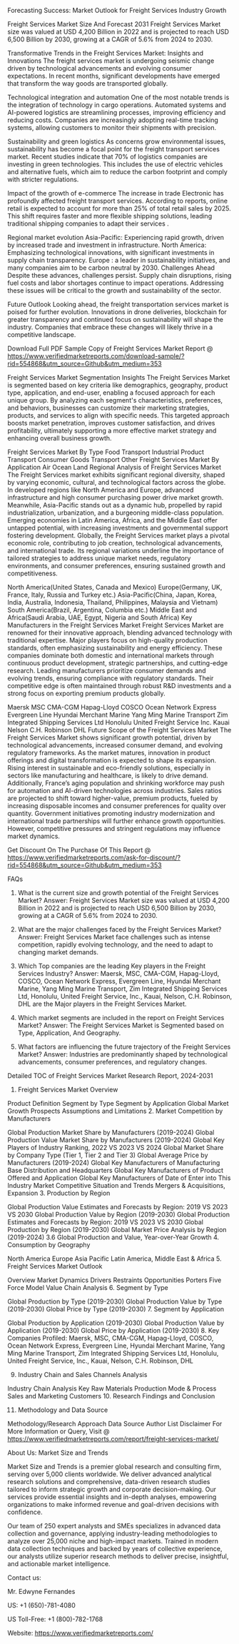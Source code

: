 Forecasting Success: Market Outlook for Freight Services Industry Growth


Freight Services Market Size And Forecast 2031
Freight Services Market size was valued at USD 4,200 Billion in 2022 and is projected to reach USD 6,500 Billion by 2030, growing at a CAGR of 5.6% from 2024 to 2030.

Transformative Trends in the Freight Services Market: Insights and Innovations
The freight services market is undergoing seismic change driven by technological advancements and evolving consumer expectations. In recent months, significant developments have emerged that transform the way goods are transported globally.

Technological integration and automation
One of the most notable trends is the integration of technology in cargo operations. Automated systems and AI-powered logistics are streamlining processes, improving efficiency and reducing costs. Companies are increasingly adopting real-time tracking systems, allowing customers to monitor their shipments with precision.

Sustainability and green logistics
As concerns grow environmental issues, sustainability has become a focal point for the freight transport services market. Recent studies indicate that 70% of logistics companies are investing in green technologies. This includes the use of electric vehicles and alternative fuels, which aim to reduce the carbon footprint and comply with stricter regulations.

Impact of the growth of e-commerce
The increase in trade Electronic has profoundly affected freight transport services. According to reports, online retail is expected to account for more than 25% of total retail sales by 2025. This shift requires faster and more flexible shipping solutions, leading traditional shipping companies to adapt their services .

Regional market evolution
Asia-Pacific: Experiencing rapid growth, driven by increased trade and investment in infrastructure.
North America: Emphasizing technological innovations, with significant investments in supply chain transparency.
Europe : a leader in sustainability initiatives, and many companies aim to be carbon neutral by 2030.
Challenges Ahead
Despite these advances, challenges persist. Supply chain disruptions, rising fuel costs and labor shortages continue to impact operations. Addressing these issues will be critical to the growth and sustainability of the sector.

Future Outlook
Looking ahead, the freight transportation services market is poised for further evolution. Innovations in drone deliveries, blockchain for greater transparency and continued focus on sustainability will shape the industry. Companies that embrace these changes will likely thrive in a competitive landscape.

Download Full PDF Sample Copy of Freight Services Market Report @ https://www.verifiedmarketreports.com/download-sample/?rid=554868&utm_source=Github&utm_medium=353

Freight Services Market Segmentation Insights
The Freight Services Market is segmented based on key criteria like demographics, geography, product type, application, and end-user, enabling a focused approach for each unique group. By analyzing each segment's characteristics, preferences, and behaviors, businesses can customize their marketing strategies, products, and services to align with specific needs. This targeted approach boosts market penetration, improves customer satisfaction, and drives profitability, ultimately supporting a more effective market strategy and enhancing overall business growth.

Freight Services Market By Type
Food Transport
Industrial Product Transport
Consumer Goods Transport
Other
Freight Services Market By Application
Air
Ocean
Land
Regional Analysis of Freight Services Market
The Freight Services market exhibits significant regional diversity, shaped by varying economic, cultural, and technological factors across the globe. In developed regions like North America and Europe, advanced infrastructure and high consumer purchasing power drive market growth. Meanwhile, Asia-Pacific stands out as a dynamic hub, propelled by rapid industrialization, urbanization, and a burgeoning middle-class population. Emerging economies in Latin America, Africa, and the Middle East offer untapped potential, with increasing investments and governmental support fostering development. Globally, the Freight Services market plays a pivotal economic role, contributing to job creation, technological advancements, and international trade. Its regional variations underline the importance of tailored strategies to address unique market needs, regulatory environments, and consumer preferences, ensuring sustained growth and competitiveness.

North America(United States, Canada and Mexico)
Europe(Germany, UK, France, Italy, Russia and Turkey etc.)
Asia-Pacific(China, Japan, Korea, India, Australia, Indonesia, Thailand, Philippines, Malaysia and Vietnam)
South America(Brazil, Argentina, Columbia etc.)
Middle East and Africa(Saudi Arabia, UAE, Egypt, Nigeria and South Africa)
Key Manufacturers in the Freight Services Market
Freight Services Market are renowned for their innovative approach, blending advanced technology with traditional expertise. Major players focus on high-quality production standards, often emphasizing sustainability and energy efficiency. These companies dominate both domestic and international markets through continuous product development, strategic partnerships, and cutting-edge research. Leading manufacturers prioritize consumer demands and evolving trends, ensuring compliance with regulatory standards. Their competitive edge is often maintained through robust R&D investments and a strong focus on exporting premium products globally.

Maersk
MSC
CMA-CGM
Hapag-Lloyd
COSCO
Ocean Network Express
Evergreen Line
Hyundai Merchant Marine
Yang Ming Marine Transport
Zim Integrated Shipping Services Ltd
Honolulu
United Freight Service
Inc.
Kauai
Nelson
C.H. Robinson
DHL
Future Scope of the Freight Services Market
The Freight Services Market shows significant growth potential, driven by technological advancements, increased consumer demand, and evolving regulatory frameworks. As the market matures, innovation in product offerings and digital transformation is expected to shape its expansion. Rising interest in sustainable and eco-friendly solutions, especially in sectors like manufacturing and healthcare, is likely to drive demand. Additionally, France’s aging population and shrinking workforce may push for automation and AI-driven technologies across industries. Sales ratios are projected to shift toward higher-value, premium products, fueled by increasing disposable incomes and consumer preferences for quality over quantity. Government initiatives promoting industry modernization and international trade partnerships will further enhance growth opportunities. However, competitive pressures and stringent regulations may influence market dynamics.

Get Discount On The Purchase Of This Report @ https://www.verifiedmarketreports.com/ask-for-discount/?rid=554868&utm_source=Github&utm_medium=353

FAQs
1. What is the current size and growth potential of the Freight Services Market?
Answer: Freight Services Market size was valued at USD 4,200 Billion in 2022 and is projected to reach USD 6,500 Billion by 2030, growing at a CAGR of 5.6% from 2024 to 2030.

2. What are the major challenges faced by the Freight Services Market?
Answer: Freight Services Market face challenges such as intense competition, rapidly evolving technology, and the need to adapt to changing market demands.

3. Which Top companies are the leading Key players in the Freight Services Industry?
Answer: Maersk, MSC, CMA-CGM, Hapag-Lloyd, COSCO, Ocean Network Express, Evergreen Line, Hyundai Merchant Marine, Yang Ming Marine Transport, Zim Integrated Shipping Services Ltd, Honolulu, United Freight Service, Inc., Kauai, Nelson, C.H. Robinson, DHL are the Major players in the Freight Services Market.

4. Which market segments are included in the report on Freight Services Market?
Answer: The Freight Services Market is Segmented based on Type, Application, And Geography.

5. What factors are influencing the future trajectory of the Freight Services Market?
Answer: Industries are predominantly shaped by technological advancements, consumer preferences, and regulatory changes.

Detailed TOC of Freight Services Market Research Report, 2024-2031
1. Freight Services Market Overview

Product Definition
Segment by Type
Segment by Application
Global Market Growth Prospects
Assumptions and Limitations
2. Market Competition by Manufacturers

Global Production Market Share by Manufacturers (2019-2024)
Global Production Value Market Share by Manufacturers (2019-2024)
Global Key Players of Industry Ranking, 2022 VS 2023 VS 2024
Global Market Share by Company Type (Tier 1, Tier 2 and Tier 3)
Global Average Price by Manufacturers (2019-2024)
Global Key Manufacturers of Manufacturing Base Distribution and Headquarters
Global Key Manufacturers of Product Offered and Application
Global Key Manufacturers of Date of Enter into This Industry
Market Competitive Situation and Trends
Mergers & Acquisitions, Expansion
3. Production by Region

Global Production Value Estimates and Forecasts by Region: 2019 VS 2023 VS 2030
Global Production Value by Region (2019-2030)
Global Production Estimates and Forecasts by Region: 2019 VS 2023 VS 2030
Global Production by Region (2019-2030)
Global Market Price Analysis by Region (2019-2024) 3.6 Global Production and Value, Year-over-Year Growth
4. Consumption by Geography

North America
Europe
Asia Pacific
Latin America, Middle East & Africa
5. Freight Services Market Outlook

Overview
Market Dynamics
Drivers
Restraints
Opportunities
Porters Five Force Model
Value Chain Analysis 
6. Segment by Type

Global Production by Type (2019-2030)
Global Production Value by Type (2019-2030)
Global Price by Type (2019-2030)
7. Segment by Application

Global Production by Application (2019-2030)
Global Production Value by Application (2019-2030)
Global Price by Application (2019-2030)
8. Key Companies Profiled: Maersk, MSC, CMA-CGM, Hapag-Lloyd, COSCO, Ocean Network Express, Evergreen Line, Hyundai Merchant Marine, Yang Ming Marine Transport, Zim Integrated Shipping Services Ltd, Honolulu, United Freight Service, Inc., Kauai, Nelson, C.H. Robinson, DHL

9. Industry Chain and Sales Channels Analysis

Industry Chain Analysis
Key Raw Materials
Production Mode & Process
Sales and Marketing
Customers
10. Research Findings and Conclusion

11. Methodology and Data Source

Methodology/Research Approach
Data Source
Author List
Disclaimer
For More Information or Query, Visit @ https://www.verifiedmarketreports.com/report/freight-services-market/

About Us: Market Size and Trends

Market Size and Trends is a premier global research and consulting firm, serving over 5,000 clients worldwide. We deliver advanced analytical research solutions and comprehensive, data-driven research studies tailored to inform strategic growth and corporate decision-making. Our services provide essential insights and in-depth analyses, empowering organizations to make informed revenue and goal-driven decisions with confidence.

Our team of 250 expert analysts and SMEs specializes in advanced data collection and governance, applying industry-leading methodologies to analyze over 25,000 niche and high-impact markets. Trained in modern data collection techniques and backed by years of collective experience, our analysts utilize superior research methods to deliver precise, insightful, and actionable market intelligence.

Contact us:

Mr. Edwyne Fernandes

US: +1 (650)-781-4080

US Toll-Free: +1 (800)-782-1768

Website: https://www.verifiedmarketreports.com/
